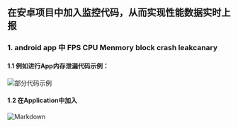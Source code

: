 ## 在安卓项目中加入监控代码，从而实现性能数据实时上报
### 1. android app 中 FPS  CPU Menmory block crash leakcanary
#### 1.1 例如进行App内存泄漏代码示例：
![部分代码示例](http://i1.fuimg.com/709492/09cf569b9b874c6f.png)
#### 1.2 在Application中加入
![Markdown](http://i1.fuimg.com/709492/1830183f9ef45b08.png)


